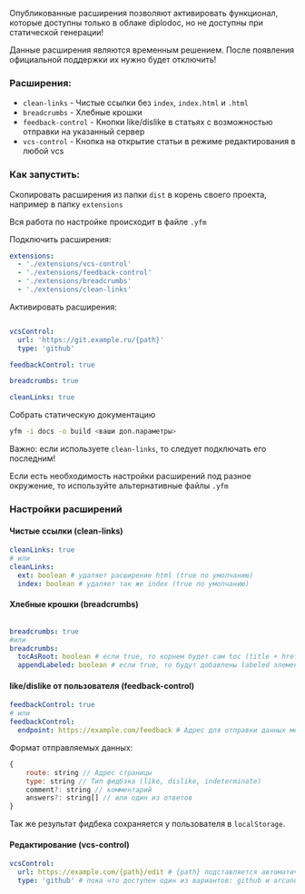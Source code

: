 
Опубликованные расширения позволяют активировать функционал, которые доступны только в облаке diplodoc, но не доступны при статической генерации!

Данные расширения являются временным решением. После появления официальной поддержки их нужно будет отключить!

### Расширения:
- `clean-links` - Чистые ссылки без `index`, `index.html` и `.html`
- `breadcrumbs` - Хлебные крошки
- `feedback-control` - Кнопки like/dislike в статьях с возможностью отправки на указанный сервер
- `vcs-control` - Кнопка на открытие статьи в режиме редактирования в любой vcs

### Как запустить:

Скопировать расширения из папки `dist` в корень своего проекта, например в папку `extensions`

Вся работа по настройке происходит в файле `.yfm`

Подключить расширения:
```yaml
extensions:
  - './extensions/vcs-control'
  - './extensions/feedback-control'
  - './extensions/breadcrumbs'
  - './extensions/clean-links'
```

Активировать расширения:
```yaml

vcsControl:
  url: 'https://git.example.ru/{path}'
  type: 'github'

feedbackControl: true

breadcrumbs: true

cleanLinks: true
```

Собрать статическую документацию
```bash
yfm -i docs -o build <ваши доп.параметры>
```

Важно: если используете `clean-links`, то следует подключать его последним!

Если есть необходимость настройки расширений под разное окружение, то используйте альтернативные файлы `.yfm`

### Настройки расширений

#### Чистые ссылки (clean-links)

```yaml
cleanLinks: true
# или
cleanLinks:
  ext: boolean # удаляет расширение html (true по умолчанию)
  index: boolean # удаляет так же index (true по умолчанию)
```

#### Хлебные крошки (breadcrumbs)

```yaml

breadcrumbs: true
#или
breadcrumbs:
  tocAsRoot: boolean # если true, то корнем будет сам toc (title + href) (true по умолчанию)
  appendLabeled: boolean # если true, то будут добавлены labeled элементы не содержащие ссылок (false по умолчанию)
```

#### like/dislike от пользователя (feedback-control)

```yaml
feedbackControl: true
# или
feedbackControl:
  endpoint: https://example.com/feedback # Адрес для отправки данных методом POST
```

Формат отправляемых данных:

```js
{
    route: string // Адрес страницы
    type: string // Тип фидбэка (like, dislike, indeterminate)
    comment?: string // комментарий
    answers?: string[] // или один из ответов
}
```

Так же результат фидбека сохраняется у пользователя в `localStorage`.

#### Редактирование (vcs-control)

```yaml
vcsControl:
  url: https://example.com/{path}/edit # {path} подставляется автоматически и содержит путь к странице + .md
  type: 'github' # пока что доступен один из вариантов: github и arcanum. В целом это только визуальное оформление (иконки + подсказка)
```


 
